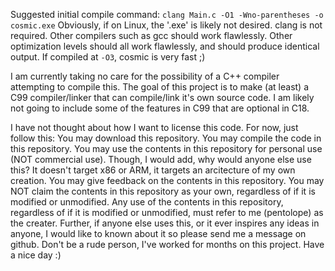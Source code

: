 Suggested initial compile command:
`clang Main.c -O1 -Wno-parentheses -o cosmic.exe`
Obviously, if on Linux, the '.exe' is likely not desired.
clang is not required. Other compilers such as gcc should work flawlessly.
Other optimization levels should all work flawlessly, and should produce identical output.
If compiled at `-O3`, cosmic is very fast ;)

I am currently taking no care for the possibility of a C++ compiler attempting to compile this.
The goal of this project is to make (at least) a C99 compiler/linker that can compile/link it's own source code.
I am likely not going to include some of the features in C99 that are optional in C18.

I have not thought about how I want to license this code. For now, just follow this:
	You may download this repository.
	You may compile the code in this repository.
	You may use the contents in this repository for personal use (NOT commercial use). 
		Though, I would add, why would anyone else use this? It doesn't target x86 or ARM, it targets an arcitecture of my own creation.
	You may give feedback on the contents in this repository.
	You may NOT claim the contents in this repository as your own, regardless of if it is modified or unmodified.
	Any use of the contents in this repository, regardless of if it is modified or unmodified, must refer to me (pentolope) as the creater.
		Further, if anyone else uses this, or it ever inspires any ideas in anyone, I would like to known about it so please send me a message on github.
	Don't be a rude person, I've worked for months on this project.
	Have a nice day :)
